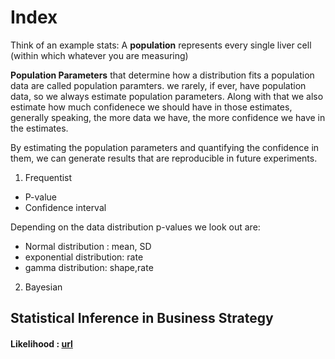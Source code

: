 # Index

Think of an example stats: A **population** represents every single liver cell (within which whatever you are measuring)

**Population Parameters** that determine how a distribution fits a population data are called population paramters. we rarely, if ever, have population data, so we always estimate population parameters. Along with that we also estimate how much confidenece we should have in those estimates, generally speaking, the more data we have, the more confidence we have in the estimates.

By estimating the population parameters and quantifying the confidence in them, we can generate results that are reproducible in future experiments.

1. Frequentist
- P-value
- Confidence interval

Depending on the data distribution p-values we look out are: 
- Normal distribution : mean, SD
- exponential distribution: rate
- gamma distribution: shape,rate

2. Bayesian

## Statistical Inference in Business Strategy

#### Likelihood : [url](https://youtu.be/XepXtl9YKwc)
